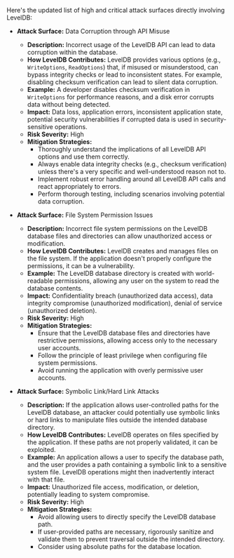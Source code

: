 Here's the updated list of high and critical attack surfaces directly involving LevelDB:

*   **Attack Surface:** Data Corruption through API Misuse
    *   **Description:** Incorrect usage of the LevelDB API can lead to data corruption within the database.
    *   **How LevelDB Contributes:** LevelDB provides various options (e.g., `WriteOptions`, `ReadOptions`) that, if misused or misunderstood, can bypass integrity checks or lead to inconsistent states. For example, disabling checksum verification can lead to silent data corruption.
    *   **Example:** A developer disables checksum verification in `WriteOptions` for performance reasons, and a disk error corrupts data without being detected.
    *   **Impact:** Data loss, application errors, inconsistent application state, potential security vulnerabilities if corrupted data is used in security-sensitive operations.
    *   **Risk Severity:** High
    *   **Mitigation Strategies:**
        *   Thoroughly understand the implications of all LevelDB API options and use them correctly.
        *   Always enable data integrity checks (e.g., checksum verification) unless there's a very specific and well-understood reason not to.
        *   Implement robust error handling around all LevelDB API calls and react appropriately to errors.
        *   Perform thorough testing, including scenarios involving potential data corruption.

*   **Attack Surface:** File System Permission Issues
    *   **Description:** Incorrect file system permissions on the LevelDB database files and directories can allow unauthorized access or modification.
    *   **How LevelDB Contributes:** LevelDB creates and manages files on the file system. If the application doesn't properly configure the permissions, it can be a vulnerability.
    *   **Example:** The LevelDB database directory is created with world-readable permissions, allowing any user on the system to read the database contents.
    *   **Impact:** Confidentiality breach (unauthorized data access), data integrity compromise (unauthorized modification), denial of service (unauthorized deletion).
    *   **Risk Severity:** High
    *   **Mitigation Strategies:**
        *   Ensure that the LevelDB database files and directories have restrictive permissions, allowing access only to the necessary user accounts.
        *   Follow the principle of least privilege when configuring file system permissions.
        *   Avoid running the application with overly permissive user accounts.

*   **Attack Surface:** Symbolic Link/Hard Link Attacks
    *   **Description:** If the application allows user-controlled paths for the LevelDB database, an attacker could potentially use symbolic links or hard links to manipulate files outside the intended database directory.
    *   **How LevelDB Contributes:** LevelDB operates on files specified by the application. If these paths are not properly validated, it can be exploited.
    *   **Example:** An application allows a user to specify the database path, and the user provides a path containing a symbolic link to a sensitive system file. LevelDB operations might then inadvertently interact with that file.
    *   **Impact:** Unauthorized file access, modification, or deletion, potentially leading to system compromise.
    *   **Risk Severity:** High
    *   **Mitigation Strategies:**
        *   Avoid allowing users to directly specify the LevelDB database path.
        *   If user-provided paths are necessary, rigorously sanitize and validate them to prevent traversal outside the intended directory.
        *   Consider using absolute paths for the database location.